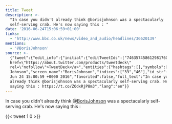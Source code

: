 ```yaml
---
title: Tweet
description: >-
  "In case you didn't already think @borisjohnson was a spectacularly
  self-serving crab. He's now saying this : "
date: '2016-06-24T15:06:59+01:00'
links:
  - 'http://www.bbc.co.uk/news/video_and_audio/headlines/36620139'
mentions:
  - '@BorisJohnson'
source: >-
  {"tweet":{"edit_info":{"initial":{"editTweetIds":["746357458612981760"],"editableUntil":"2016-06-24T16:00:59.441Z","editsRemaining":"5","isEditEligible":true}},"retweeted":false,"source":"<a
  href=\"https://about.twitter.com/products/tweetdeck\"
  rel=\"nofollow\">TweetDeck</a>","entities":{"hashtags":[],"symbols":[],"user_mentions":[{"name":"Boris
  Johnson","screen_name":"BorisJohnson","indices":["33","46"],"id_str":"3131144855","id":"3131144855"}],"urls":[{"url":"https://t.co/ZOdxRjP8m3","expanded_url":"http://www.bbc.co.uk/news/video_and_audio/headlines/36620139","display_url":"bbc.co.uk/news/video_and…","indices":["109","132"]}]},"display_text_range":["0","132"],"favorite_count":"1","id_str":"746357458612981760","truncated":false,"retweet_count":"0","id":"746357458612981760","possibly_sensitive":false,"created_at":"Fri
  Jun 24 15:00:59 +0000 2016","favorited":false,"full_text":"In case you didn't
  already think @borisjohnson was a spectacularly self-serving crab. He's now
  saying this : https://t.co/ZOdxRjP8m3","lang":"en"}}
---
```

In case you didn't already think [@BorisJohnson](https://twitter.com/@BorisJohnson) was a spectacularly self-serving crab. He's now saying this : 
    
{{< tweet 1 0 >}}
    
